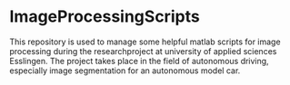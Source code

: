 # ImageProcessingScripts
This repository is used to manage some helpful matlab scripts for image processing during the researchproject at university of applied sciences Esslingen.
The project takes place in the field of autonomous driving, especially image segmentation for an autonomous model car. 
